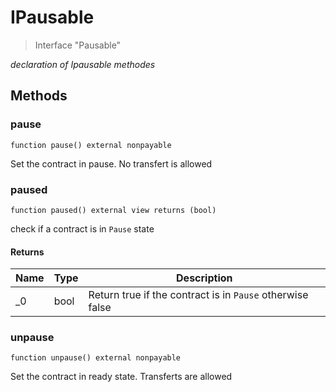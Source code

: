 # IPausable



> Interface &quot;Pausable&quot;



*declaration of Ipausable methodes*

## Methods

### pause

```solidity
function pause() external nonpayable
```

Set the contract in pause. No transfert is allowed




### paused

```solidity
function paused() external view returns (bool)
```

check if a contract is in `Pause` state




#### Returns

| Name | Type | Description |
|---|---|---|
| _0 | bool | Return true if the contract is in `Pause` otherwise false |

### unpause

```solidity
function unpause() external nonpayable
```

Set the contract in ready state. Transferts are allowed







